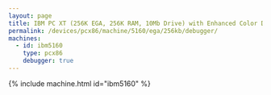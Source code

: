 ```yaml
---
layout: page
title: IBM PC XT (256K EGA, 256K RAM, 10Mb Drive) with Enhanced Color Display and Debugger
permalink: /devices/pcx86/machine/5160/ega/256kb/debugger/
machines:
  - id: ibm5160
    type: pcx86
    debugger: true
---
```


{% include machine.html id="ibm5160" %}
